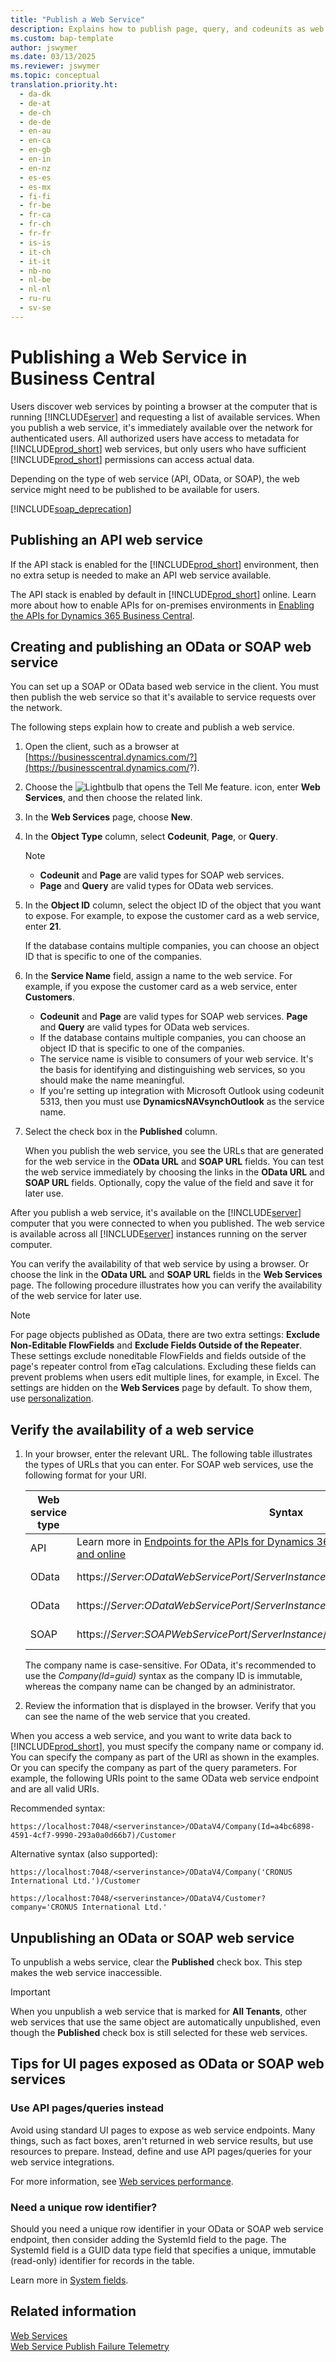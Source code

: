 ```yaml
---
title: "Publish a Web Service"
description: Explains how to publish page, query, and codeunits as web services.
ms.custom: bap-template
author: jswymer
ms.date: 03/13/2025
ms.reviewer: jswymer
ms.topic: conceptual
translation.priority.ht: 
  - da-dk
  - de-at
  - de-ch
  - de-de
  - en-au
  - en-ca
  - en-gb
  - en-in
  - en-nz
  - es-es
  - es-mx
  - fi-fi
  - fr-be
  - fr-ca
  - fr-ch
  - fr-fr
  - is-is
  - it-ch
  - it-it
  - nb-no
  - nl-be
  - nl-nl
  - ru-ru
  - sv-se
---
```


# Publishing a Web Service in Business Central

Users discover web services by pointing a browser at the computer that is running [!INCLUDE[server](../developer/includes/server.md)] and requesting a list of available services. When you publish a web service, it's immediately available over the network for authenticated users. All authorized users have access to metadata for [!INCLUDE[prod_short](../developer/includes/prod_short.md)] web services, but only users who have sufficient [!INCLUDE[prod_short](../developer/includes/prod_short.md)] permissions can access actual data.  

Depending on the type of web service (API, OData, or SOAP), the web service might need to be published to be available for users.

[!INCLUDE[soap_deprecation](../includes/soap_deprecation_note.md)]

## Publishing an API web service

If the API stack is enabled for the [!INCLUDE[prod_short](../developer/includes/prod_short.md)] environment, then no extra setup is needed to make an API web service available.  

The API stack is enabled by default in [!INCLUDE[prod_short](../developer/includes/prod_short.md)] online. Learn more about how to enable APIs for on-premises environments in [Enabling the APIs for Dynamics 365 Business Central](../api-reference/v2.0/enabling-apis-for-dynamics-nav.md).  

## Creating and publishing an OData or SOAP web service

You can set up a SOAP or OData based web service in the client. You must then publish the web service so that it's available to service requests over the network. 

The following steps explain how to create and publish a web service.  
  
1. Open the client, such as a browser at [https://businesscentral.dynamics.com/?](https://businesscentral.dynamics.com/?).  
1. Choose the ![Lightbulb that opens the Tell Me feature.](../media/search_small.png "Search for Page or Report icon") icon, enter **Web Services**, and then choose the related link.
1. In the **Web Services** page, choose **New**.  
1. In the **Object Type** column, select **Codeunit**, **Page**, or **Query**.  
  
   > [!NOTE]
   > - **Codeunit** and **Page** are valid types for SOAP web services.
   > - **Page** and **Query** are valid types for OData web services.  
  
1. In the **Object ID** column, select the object ID of the object that you want to expose. For example, to expose the customer card as a web service, enter **21**.  
  
   If the database contains multiple companies, you can choose an object ID that is specific to one of the companies.  
  
1. In the **Service Name** field, assign a name to the web service. For example, if you expose the customer card as a web service, enter **Customers**.  
  
   - **Codeunit** and **Page** are valid types for SOAP web services. **Page** and **Query** are valid types for OData web services.
   - If the database contains multiple companies, you can choose an object ID that is specific to one of the companies.
   - The service name is visible to consumers of your web service. It's the basis for identifying and distinguishing web services, so you should make the name meaningful.
   - If you're setting up integration with Microsoft Outlook using codeunit 5313, then you must use **DynamicsNAVsynchOutlook** as the service name.  
  
1. Select the check box in the **Published** column.  
  
   When you publish the web service, you see the URLs that are generated for the web service in the **OData URL** and **SOAP URL** fields. You can test the web service immediately by choosing the links in the **OData URL** and **SOAP URL** fields. Optionally, copy the value of the field and save it for later use.  
  
After you publish a web service, it's available on the [!INCLUDE[server](../developer/includes/server.md)] computer that you were connected to when you published. The web service is available across all [!INCLUDE[server](../developer/includes/server.md)] instances running on the server computer.  
  
You can verify the availability of that web service by using a browser. Or choose the link in the **OData URL** and **SOAP URL** fields in the **Web Services** page. The following procedure illustrates how you can verify the availability of the web service for later use.

> [!NOTE]
> For page objects published as OData, there are two extra settings: **Exclude Non-Editable FlowFields** and **Exclude Fields Outside of the Repeater**. These settings exclude noneditable FlowFields and fields outside of the page's repeater control from eTag calculations. Excluding these fields can prevent problems when users edit multiple lines, for example, in Excel. The settings are hidden on the **Web Services** page by default. To show them, use [personalization](/dynamics365/business-central/ui-personalization-user). 
  
## Verify the availability of a web service  
  
1. In your browser, enter the relevant URL. The following table illustrates the types of URLs that you can enter. For SOAP web services, use the following format for your URI.  
  
   |Web service type|Syntax|Example|  
   |----------------------|------------|-------------|  
   |API| Learn more in [Endpoints for the APIs for Dynamics 365 Business Central on-premises and online](../api-reference/v2.0/endpoints-apis-for-dynamics.md)| 
   |OData|https://*Server*:*ODataWebServicePort*/*ServerInstance*/OData/Company\('*CompanyName*'\)|https://localhost:7048/[!INCLUDE[serverinstance](../developer/includes/serverinstance.md)]/ODataV4/Company\('CRONUS International Ltd.'\)|  
   |OData|https://*Server*:*ODataWebServicePort*/*ServerInstance*/OData/Company\(Id=guid\) | https://localhost:7048/[!INCLUDE[serverinstance](../developer/includes/serverinstance.md)]/ODataV4/Company\(Id=a4bc6898-4591-4cf7-9990-293a0a0d66b7\)|  
   |SOAP|https://*Server*:*SOAPWebServicePort*/*ServerInstance*/WS/*CompanyName*/services/|https://localhost:7047/[!INCLUDE[serverinstance](../developer/includes/serverinstance.md)]/WS/CRONUS International Ltd./services/|

   The company name is case-sensitive. For OData, it's recommended to use the *Company(Id=guid)* syntax as the company ID is immutable, whereas the company name can be changed by an administrator.
  
1. Review the information that is displayed in the browser. Verify that you can see the name of the web service that you created.  
  
When you access a web service, and you want to write data back to [!INCLUDE[prod_short](../developer/includes/prod_short.md)], you must specify the company name or company id. You can specify the company as part of the URI as shown in the examples. Or you can specify the company as part of the query parameters. For example, the following URIs point to the same OData web service endpoint and are all valid URIs.  

Recommended syntax:

``` 
https://localhost:7048/<serverinstance>/ODataV4/Company(Id=a4bc6898-4591-4cf7-9990-293a0a0d66b7)/Customer  
```  

Alternative syntax (also supported):

```  
https://localhost:7048/<serverinstance>/ODataV4/Company('CRONUS International Ltd.')/Customer  
```  
  
```  
https://localhost:7048/<serverinstance>/ODataV4/Customer?company='CRONUS International Ltd.'  
```  

## Unpublishing an OData or SOAP web service

To unpublish a webs service, clear the **Published** check box. This step makes the web service inaccessible.

> [!IMPORTANT]
> When you unpublish a web service that is marked for **All Tenants**, other web services that use the same object are automatically unpublished, even though the **Published** check box is still selected for these web services.

## Tips for UI pages exposed as OData or SOAP web services

### Use API pages/queries instead

Avoid using standard UI pages to expose as web service endpoints. Many things, such as fact boxes, aren't returned in web service results, but use resources to prepare. Instead, define and use API pages/queries for your web service integrations. 

For more information, see [Web services performance](web-service-performance.md).

### Need a unique row identifier?

Should you need a unique row identifier in your OData or SOAP web service endpoint, then consider adding the SystemId field to the page. The SystemId field is a GUID data type field that specifies a unique, immutable (read-only) identifier for records in the table. 

Learn more in [System fields](../developer/devenv-table-system-fields.md).

## Related information

[Web Services](web-services.md)   
[Web Service Publish Failure Telemetry](web-service-telemetry.md#web-service-publish-failure-telemetry)
